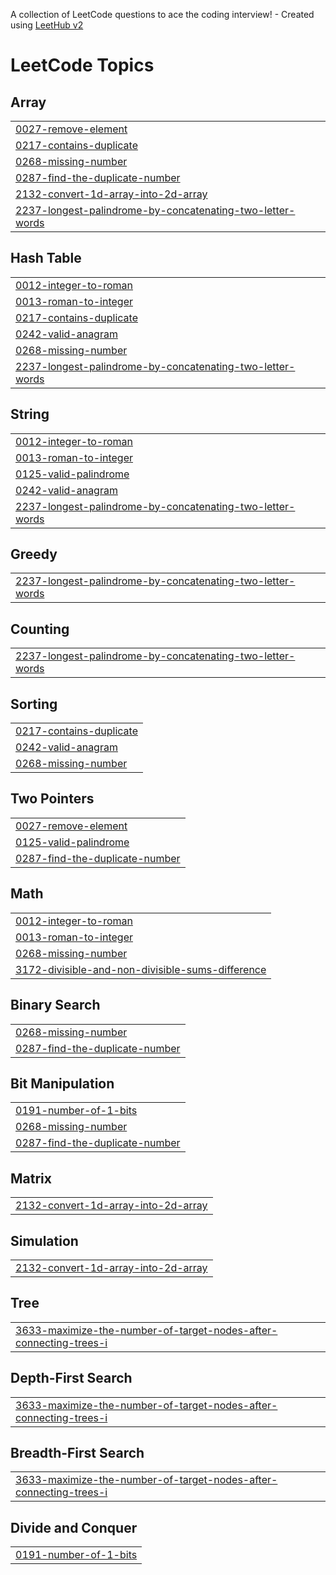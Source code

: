 A collection of LeetCode questions to ace the coding interview! - Created using [LeetHub v2](https://github.com/arunbhardwaj/LeetHub-2.0)
<!---LeetCode Topics Start-->
# LeetCode Topics
## Array
|  |
| ------- |
| [0027-remove-element](https://github.com/mohith-shivanna/DSA-Leetcode/tree/master/0027-remove-element) |
| [0217-contains-duplicate](https://github.com/mohith-shivanna/DSA-Leetcode/tree/master/0217-contains-duplicate) |
| [0268-missing-number](https://github.com/mohith-shivanna/DSA-Leetcode/tree/master/0268-missing-number) |
| [0287-find-the-duplicate-number](https://github.com/mohith-shivanna/DSA-Leetcode/tree/master/0287-find-the-duplicate-number) |
| [2132-convert-1d-array-into-2d-array](https://github.com/mohith-shivanna/DSA-Leetcode/tree/master/2132-convert-1d-array-into-2d-array) |
| [2237-longest-palindrome-by-concatenating-two-letter-words](https://github.com/mohith-shivanna/DSA-Leetcode/tree/master/2237-longest-palindrome-by-concatenating-two-letter-words) |
## Hash Table
|  |
| ------- |
| [0012-integer-to-roman](https://github.com/mohith-shivanna/DSA-Leetcode/tree/master/0012-integer-to-roman) |
| [0013-roman-to-integer](https://github.com/mohith-shivanna/DSA-Leetcode/tree/master/0013-roman-to-integer) |
| [0217-contains-duplicate](https://github.com/mohith-shivanna/DSA-Leetcode/tree/master/0217-contains-duplicate) |
| [0242-valid-anagram](https://github.com/mohith-shivanna/DSA-Leetcode/tree/master/0242-valid-anagram) |
| [0268-missing-number](https://github.com/mohith-shivanna/DSA-Leetcode/tree/master/0268-missing-number) |
| [2237-longest-palindrome-by-concatenating-two-letter-words](https://github.com/mohith-shivanna/DSA-Leetcode/tree/master/2237-longest-palindrome-by-concatenating-two-letter-words) |
## String
|  |
| ------- |
| [0012-integer-to-roman](https://github.com/mohith-shivanna/DSA-Leetcode/tree/master/0012-integer-to-roman) |
| [0013-roman-to-integer](https://github.com/mohith-shivanna/DSA-Leetcode/tree/master/0013-roman-to-integer) |
| [0125-valid-palindrome](https://github.com/mohith-shivanna/DSA-Leetcode/tree/master/0125-valid-palindrome) |
| [0242-valid-anagram](https://github.com/mohith-shivanna/DSA-Leetcode/tree/master/0242-valid-anagram) |
| [2237-longest-palindrome-by-concatenating-two-letter-words](https://github.com/mohith-shivanna/DSA-Leetcode/tree/master/2237-longest-palindrome-by-concatenating-two-letter-words) |
## Greedy
|  |
| ------- |
| [2237-longest-palindrome-by-concatenating-two-letter-words](https://github.com/mohith-shivanna/DSA-Leetcode/tree/master/2237-longest-palindrome-by-concatenating-two-letter-words) |
## Counting
|  |
| ------- |
| [2237-longest-palindrome-by-concatenating-two-letter-words](https://github.com/mohith-shivanna/DSA-Leetcode/tree/master/2237-longest-palindrome-by-concatenating-two-letter-words) |
## Sorting
|  |
| ------- |
| [0217-contains-duplicate](https://github.com/mohith-shivanna/DSA-Leetcode/tree/master/0217-contains-duplicate) |
| [0242-valid-anagram](https://github.com/mohith-shivanna/DSA-Leetcode/tree/master/0242-valid-anagram) |
| [0268-missing-number](https://github.com/mohith-shivanna/DSA-Leetcode/tree/master/0268-missing-number) |
## Two Pointers
|  |
| ------- |
| [0027-remove-element](https://github.com/mohith-shivanna/DSA-Leetcode/tree/master/0027-remove-element) |
| [0125-valid-palindrome](https://github.com/mohith-shivanna/DSA-Leetcode/tree/master/0125-valid-palindrome) |
| [0287-find-the-duplicate-number](https://github.com/mohith-shivanna/DSA-Leetcode/tree/master/0287-find-the-duplicate-number) |
## Math
|  |
| ------- |
| [0012-integer-to-roman](https://github.com/mohith-shivanna/DSA-Leetcode/tree/master/0012-integer-to-roman) |
| [0013-roman-to-integer](https://github.com/mohith-shivanna/DSA-Leetcode/tree/master/0013-roman-to-integer) |
| [0268-missing-number](https://github.com/mohith-shivanna/DSA-Leetcode/tree/master/0268-missing-number) |
| [3172-divisible-and-non-divisible-sums-difference](https://github.com/mohith-shivanna/DSA-Leetcode/tree/master/3172-divisible-and-non-divisible-sums-difference) |
## Binary Search
|  |
| ------- |
| [0268-missing-number](https://github.com/mohith-shivanna/DSA-Leetcode/tree/master/0268-missing-number) |
| [0287-find-the-duplicate-number](https://github.com/mohith-shivanna/DSA-Leetcode/tree/master/0287-find-the-duplicate-number) |
## Bit Manipulation
|  |
| ------- |
| [0191-number-of-1-bits](https://github.com/mohith-shivanna/DSA-Leetcode/tree/master/0191-number-of-1-bits) |
| [0268-missing-number](https://github.com/mohith-shivanna/DSA-Leetcode/tree/master/0268-missing-number) |
| [0287-find-the-duplicate-number](https://github.com/mohith-shivanna/DSA-Leetcode/tree/master/0287-find-the-duplicate-number) |
## Matrix
|  |
| ------- |
| [2132-convert-1d-array-into-2d-array](https://github.com/mohith-shivanna/DSA-Leetcode/tree/master/2132-convert-1d-array-into-2d-array) |
## Simulation
|  |
| ------- |
| [2132-convert-1d-array-into-2d-array](https://github.com/mohith-shivanna/DSA-Leetcode/tree/master/2132-convert-1d-array-into-2d-array) |
## Tree
|  |
| ------- |
| [3633-maximize-the-number-of-target-nodes-after-connecting-trees-i](https://github.com/mohith-shivanna/DSA-Leetcode/tree/master/3633-maximize-the-number-of-target-nodes-after-connecting-trees-i) |
## Depth-First Search
|  |
| ------- |
| [3633-maximize-the-number-of-target-nodes-after-connecting-trees-i](https://github.com/mohith-shivanna/DSA-Leetcode/tree/master/3633-maximize-the-number-of-target-nodes-after-connecting-trees-i) |
## Breadth-First Search
|  |
| ------- |
| [3633-maximize-the-number-of-target-nodes-after-connecting-trees-i](https://github.com/mohith-shivanna/DSA-Leetcode/tree/master/3633-maximize-the-number-of-target-nodes-after-connecting-trees-i) |
## Divide and Conquer
|  |
| ------- |
| [0191-number-of-1-bits](https://github.com/mohith-shivanna/DSA-Leetcode/tree/master/0191-number-of-1-bits) |
<!---LeetCode Topics End-->